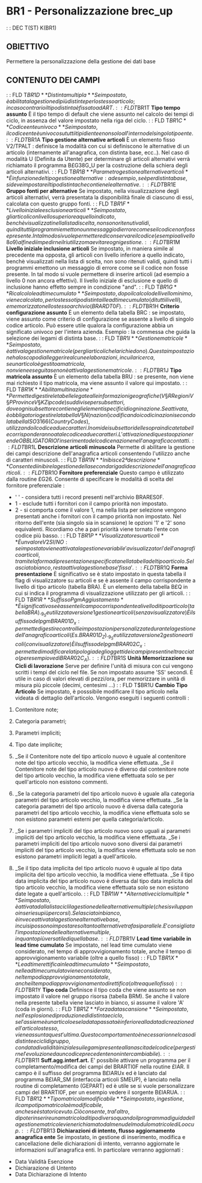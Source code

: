 # BR1 - Personalizzazione brec_up
 :  : DEC T(ST) K(BR1)
## OBIETTIVO
Permettere la personalizzazione della gestione dei dati base
## CONTENUTO DEI CAMPI
 :  : FLD T$BR1D **Distinta multipla**
Se impostato, è abilitata la gestione di più distinte per lo stesso articolo; in caso contrario il tipo distinta è fissato ad ART.
 :  : FLD T$BR1T **Tipo tempo assunto**
È il tipo tempo di default che viene assunto nel calcolo dei tempi di ciclo, in assenza del valore impostato nella riga del ciclo.
 :  : FLD T$BR1C **Codice ente univoco**
Se impostato, il codice ente è univoco su tutti i tipi di ente e non solo all'interno del singolo tipo ente.
 :  : FLD T$BR1A **Tipo gestione alternative articoli**
È un elemento fisso V2/TPALT :  definisce la modalità con cui si definiscono le alternative di un articolo (internamente all'anagrafica, con distinta base, ecc..).
Nel caso di modalità U (Definita da Utente) per determinare gli articoli alternativi verrà richiamato il programma B£G38G_U per la costruzione della schiera degli articoli alternativi.
 :  : FLD T$BR1B **Parametro gestione alternative articoli**
È in funzione del tipo gestione alternative :  ad esempio, se è per distinta base, si deve impostare il tipo distinta che contiene le alternative.
 :  : FLD T$BR1E **Gruppo fonti per alternative**
Se impostato, nella visualizzazione degli articoli alternativi, verrà presentata la disponibilità finale di ciascuno di essi, calcolata con questo gruppo fonti.
 :  : FLD T$BR1F **Livello iniziale esclusione articoli**
Se impostato, gli articoli con livello superiore a quello indicato, benchè visualizzati nella lista di scelta, non sono ritenuti validi, quindi tutti i programmi emettono un messaggio di errore come se il codice non fosse presente. In tal modo si vuole permettere di conservare il codice (esempio a livello 8 o 9) al fine di impedirne il riutilizzo ma evitare ogni gestione.
 :  : FLD T$BR1M **Livello iniziale inclusione articoli**
Se impostato, in maniera simile al precedente ma opposta, gli articoli con livello inferiore a quello indicato, benchè visualizzati nella lista di scelta, non sono ritenuti validi, quindi tutti i programmi emettono un messaggio di errore come se il codice non fosse presente. In tal modo si vuole permettere di inserire articoli (ad esempio a livello 0 non
ancora effettivi).
Il livello iniziale di esclusione e quello di inclusione hanno effetto sempre in condizione "and".
 :  : FLD T$BR1G **Ricalcolo lead time cumulato**
Se impostato, dopo il calcolo del livello minimo, viene calcolato, per lo stesso tipo distinta il lead time cumulato (di tutti i livelli), e memorizzato nello stesso archivio (BRARDT0F).
 :  : FLD T$BR1H **Criterio configurazione assunto**
È un elemento della tabella BRC :  se impostato, viene assunto come criterio di configurazione se assente a livello di singolo codice articolo. Può essere utile qualora la configurazione abbia un significato univoco per l'intera azienda.
Esempio :  la commessa che guida la selezione dei legami di distinta base.
 :  : FLD T$BR1I **Gestione matricole**
Se impostato, è attiva la gestione matricole (per gli articoli che la richiedono).
Questa impostazione ha lo scopo di alleggerire alcune elaborazioni, in cui la ricerca, se un articolo è gestito a matricola, non viene eseguita se non è attiva la gestione matricole.
 :  : FLD T$BR1J **Tipo matricola assunto**
È un elemento della tabella BRU :  se presente, non viene mai richiesto il tipo matricola, ma viene assunto il valore qui impostato.
 :  : FLD T$BR1K **Abilita multinazione**
Permette di gestire le tabelle legate alle informazioni geografiche (V§R Regioni V§P Province V§K Zip code) suddivise per subsettori, dove ogni subsettore contiene gli elementi specifici di ogni nazione. Se attivata, è obbligatorio gestire la tabella V§N (nazioni) codificando i codici nazioni secondo la tabella ISO 3166 (Country Codes), utilizzando il codice a due caratteri.
I nomi dei subsettori delle sopraindicate tabelle corrisponderanno a tale codice a due caratteri.
L'attivazione di questa opzione rende OBBLIGATORIO l'inserimento del codice nazione nell'anagrafica contatti.
 :  : FLD T$BR1L **Descrizione articoli minuscola**
Permette di abilitare la gestione dei campi descrizione dell'anagrafica articoli consentendo l'utilizzo anche di caratteri minuscoli.
 :  : FLD T$BR1N **Inibisce 2ª descrizione**
Consente di inibire la gestione della seconda riga di descrizione dell'anagrafica articoli.
 :  : FLD T$BR1O **Fornitore preferenziale**
Questo campo è utilizzato dalla routine £G26.
Consente di specificare le modalità di scelta del fornitore preferenziale : 
- ' ' - considera tutti i record presenti nell'archivio BRARES0F.
- 1   - esclude tutti i fornitori con il campo priorità non impostato.
- 2   - si comporta come il valore 1, ma nella lista per selezione vengono  presentati anche i fornitori con il campo priorità non impostato.
Nel ritorno dell'ente (sia singolo sia in scansione) le opzioni '1' e '2' sono equivalenti.
Ricordiamo che a pari priorità viene tornato l'ente con codice più basso.
 :  : FLD T$BR1P **Visualizzatore su articoli**
È un valore V2SI/NO :  se impostato viene attivata la gestione variabile 'a visualizzatori' dell'anagrafico articoli, tramite la forma di presentazione specificata nella tabella del tipo articolo. Se lasciato bianco, resta attiva la gestione base 'fissa'.
 :  : FLD T$BR1Q **Forma presentazione**
È significativo se è stato impostato in questa tabella il flag di visualizzatore su articoli e se è assente il campo corrispondente a livello di tipo articolo (tabella BRA).
È un elemento della tabella B£Q in cui si indica il programma di visualizzazione utilizzato per gli articoli.
 :  : FLD T$BR1R **Suffisso Pgm Aggiustamento**
È significativo se è assente il campo corrispondente a livello di tipo articolo (tabella BRA).
_9_Se utilizzata versione 1 gestione articoli (senza visualizzatore)
È il suffisso del pgm BRAR01D_x :  permette di gestire controlli e impostazioni personalizzate durante la gestione dell'anagrafico articoli (Es. BRAR01D_Z).
_9_Se utilizzata versione 2 gestione articoli (con visualizzatore)
È il suffisso del pgm BRAR02C_x :  permette di modificare la tipologia degli oggetti dei campi presenti nel tracciato (per esempio vedi BRAR02C_A).
 :  : FLD T$BR1S **Unità Memorizzazione su Cicli di lavorazione**
Serve per definire l'unità di misura con cui vengono scritti i tempi del ciclo nel file.
Se non impostato assume 'SS' secondi.
È utile in caso di valori elevati di pezzi/ora, per memorizzare in unità di misura più piccole (decimi, centesimi ...)
 :  : FLD T$BR1U **Cambio Tipo Articolo**
Se impostato, è posssibile modificare il tipo articolo nella videata di dettaglio dell'articolo.
Vengono eseguiti i seguenti controlli : 
1) Contenitore note;
2) Categoria parametri;
3) Parametri impliciti;
4) Tipo date implicite;

1) _Se il Contenitore note del tipo articolo nuovo è uguale al contenitore note del tipo articolo vecchio, la modifica viene effettuata.
    _Se il Contenitore note del tipo articolo nuovo è diverso dal contenitore note del tipo articolo vecchio, la modifica viene effettuata solo se per quell'articolo non esistono commenti.
2) _Se la categoria parametri del tipo articolo nuovo è uguale alla categoria parametri del tipo articolo vecchio, la modifica viene effettuata.
    _Se la categoria parametri del tipo articolo nuovo è diversa dalla categoria parametri del tipo articolo vecchio, la modifica viene effettuata solo se non esistono parametri esterni per quella categoria/articolo.
3) _Se i parametri impliciti del tipo articolo nuovo sono uguali ai parametri impliciti del tipo articolo vecchio, la modifica viene effettuata.
    _Se i parametri impliciti del tipo articolo nuovo sono diversi dai parametri impliciti del tipo articolo vecchio, la modifica viene effettuata solo se non esistono parametri impliciti legati a quell'articolo.
4) _Se il tipo data implicita del tipo articolo nuovo è uguale al tipo data implicita del tipo articolo vecchio, la modifica viene effettuata.
    _Se il tipo data implicita del tipo articolo nuovo è diversa dal tipo data implicita del tipo articolo vecchio, la modifica viene effettuata solo se non esistono date legate a quell'articolo.
 :  : FLD T$BR1W **Alternative ciclo multiple**
Se impostato, è attivata dalla lista cicli la gestione delle alternative multiple (che si sviluppano in serie su più percorsi).
Se lasciato in bianco, è invece attivata la gestione alternative base, in cui si possono impostare soltanto alternative tra fasi parallele.
E' consigliata l'impostazione delle alternative multiple, in quanto più versatile di quella base.
 :  : FLD T$BR1V **Lead time variabile in lead time cumulato**
Se impostato, nel lead time cumulato viene considerato, nel tempo di approvvigionamento totale, anche il tempo di approvvigionamento variabile (oltre a quello fisso)
 :  : FLD T$BR1X **Lead time rettifica in lead time cumulato**
Se impostato, nel lead time cumulato viene considerato, nel tempo di approvvigionamento totale, anche il tempo di approvvigionamento di rettifica (oltre a quello fisso)
 :  : FLD T$BR1Y **Tipo coda**
Definisce il tipo coda che viene assunto se non impostato il valore nel gruppo risorsa (tabella BRM). Se anche il valore nella presente tabella viene lasciato in bianco, si assume il valore 'A' (coda in giorni).
 :  : FLD T$BR1Z **Forza data scansione**
Se impostato, nell'esplosione di produzione di distinta e ciclo, se l'assieme è un articolo e se la data passata è inferiore alla data di creazione dell'articolo stesso, viene assunta quest'ultima. Questo comportamento è necessarion nel caso di distinte e cicli di gruppo, con data di validità iniziale sui legami presente alla nascita del codice (per gestirne l'evoluzione da un codice precedente non intercambiabile).
 :  : FLD T$BR11 **Suff.agg.interf.art.**
E' possibile attivare un programma per il completamento/modifica dei campi del BRARTI0F nella routine £IAR.
Il campo è il suffisso del programma B£IARUx ed è lanciato dal programma B£IAR_SM (interfaccia articoli SMEUP), è lanciato nella routine di completamento (GEPART) ed è utile se si vuole personalizzare campi del BRARTI0F, per un esempio vedere il sorgente B£IARUA.
 :  : FLD T$BR12 **Tipo matricola modificabile**
Se impostato, in gestione, il campo tipo matricola è modificabile, anche se è stato ricevuto.
Ciò consente, tra l'altro, di poter inserire una matricola di tipo diverso quando il programma di guida della gestione matricole viene richiamato dal menu del modulo matricole di Loocup.
 :  : FLD T$BR13 **Dichiarazioni di intento, flusso aggiornamento anagrafica ente**
Se impostato, in gestione di inserimento, modifica e cancellazione delle dichiarazioni di intento,
verranno aggiornate le informazioni sull'anagrafica enti.
In particolare verranno aggiornati : 
- Data Validità Esenzione
- Dichiarazione di Untento
- Data Dichiarazione di Intento
